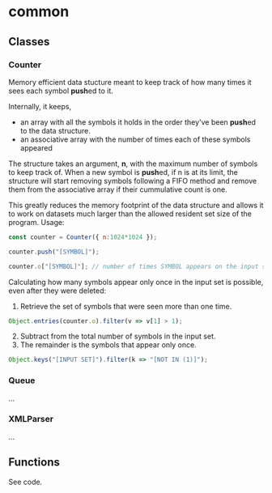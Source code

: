 # common

## Classes

### Counter

Memory efficient data stucture meant to keep track of how many times it sees
each symbol **push**ed to it.

Internally, it keeps,
 * an array with all the symbols it holds in the order they've
   been **push**ed to the data structure.
 * an associative array with the number of times each of these symbols appeared

The structure takes an argument, **n**, with the maximum number of symbols
to keep track of. When a new symbol is **push**ed, if n is at its limit,
the structure will start removing symbols following a FIFO method and remove
them from the associative array if their cummulative count is one.

This greatly reduces the memory footprint of the data structure and allows it to
work on datasets much larger than the allowed resident set size of the program.
Usage:

```javascript
const counter = Counter({ n:1024*1024 });

counter.push("[SYMBOL]");

counter.o["[SYMBOL]"]; // number of times SYMBOL appears on the input set
```

Calculating how many symbols appear only once in the input set is possible,
even after they were deleted:

  1. Retrieve the set of symbols that were seen more than one time.
  ```javascript
  Object.entries(counter.o).filter(v => v[1] > 1);
  ```
  2. Subtract from the total number of symbols in the input set.
  3. The remainder is the symbols that appear only once.
  ```javascript
  Object.keys("[INPUT SET]").filter(k => "[NOT IN (1)]");
  ```


### Queue

...

### XMLParser

...

## Functions

See code.

